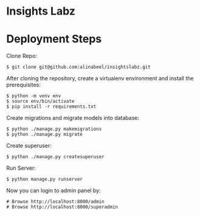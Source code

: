 # Insights Labz

Deployment Steps
===========

Clone Repo:

    $ git clone git@github.com:alinabeel/insightslabz.git

After cloning the repository, create a virtualenv environment and install the prerequisites:

    $ python -m venv env
    $ source env/bin/activate
    $ pip install -r requirements.txt

Create migrations and migrate models into database:

    $ python ./manage.py makemigrations
    $ python ./manage.py migrate

Create superuser:

    $ python ./manage.py createsuperuser
    
Run Server:

    $ python manage.py runserver

Now you can login to admin panel by:

    # Browse http://localhost:8000/admin
    # Browse http://localhost:8000/superadmin
    


